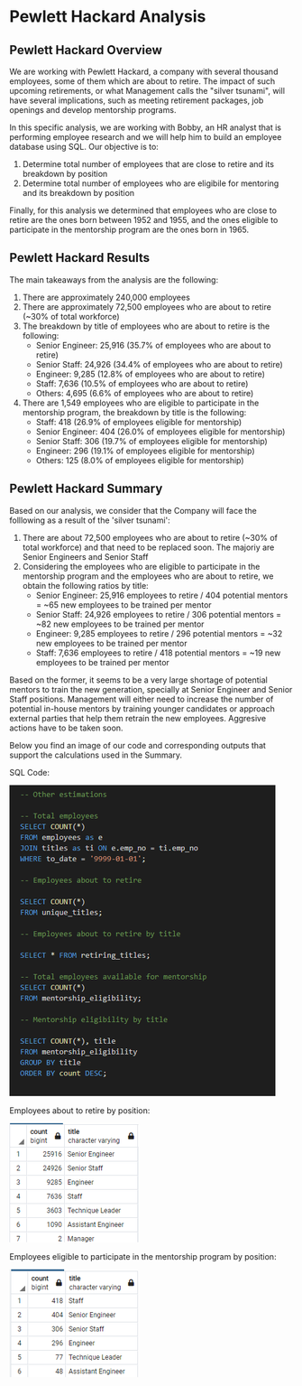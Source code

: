 # Pewlett Hackard Analysis


## Pewlett Hackard Overview
We are working with Pewlett Hackard, a company with several thousand employees, some of them which are about to retire. The impact of such upcoming retirements, or what Management calls the "silver tsunami", will have several implications, such as meeting retirement packages, job openings and develop mentorship programs. 

In this specific analysis, we are working with Bobby, an HR analyst that is performing employee research and we will help him to build an employee database using SQL. Our objective is to:
1. Determine total number of employees that are close to retire and its breakdown by position
2. Determine total number of employees who are eligibile for mentoring and its breakdown by position

Finally, for this analysis we determined that employees who are close to retire are the ones born between 1952 and 1955, and the ones eligible to participate in the mentorship program are the ones born in 1965.


## Pewlett Hackard Results
The main takeaways from the analysis are the following:
1. There are approximately 240,000 employees
2. There are approximately 72,500 employees who are about to retire (~30% of total workforce)
3. The breakdown by title of employees who are about to retire is the following:
   - Senior Engineer: 25,916 (35.7% of employees who are about to retire)
   - Senior Staff: 24,926 (34.4% of employees who are about to retire)
   - Engineer: 9,285 (12.8% of employees who are about to retire)
   - Staff: 7,636 (10.5% of employees who are about to retire)
   - Others: 4,695 (6.6% of employees who are about to retire)
4. There are 1,549 employees who are eligible to participate in the mentorship program, the breakdown by title is the following:
   - Staff: 418 (26.9% of employees eligible for mentorship)
   - Senior Engineer: 404 (26.0% of employees eligible for mentorship)
   - Senior Staff: 306 (19.7% of employees eligible for mentorship)
   - Engineer: 296 (19.1% of employees eligible for mentorship)
   - Others: 125 (8.0% of employees eligible for mentorship)


## Pewlett Hackard Summary
Based on our analysis, we consider that the Company will face the folllowing as a result of the 'silver tsunami':
1. There are about 72,500 employees who are about to retire (~30% of total workforce) and that need to be replaced soon. The majoriy are Senior Engineers and Senior Staff
2. Considering the employees who are eligible to participate in the mentorship program and the employees who are about to retire, we obtain the following ratios by title:
   - Senior Engineer: 25,916 employees to retire / 404 potential mentors = ~65 new employees to be trained per mentor
   - Senior Staff: 24,926 employees to retire / 306 potential mentors = ~82 new employees to be trained per mentor
   - Engineer: 9,285 employees to retire / 296 potential mentors = ~32 new employees to be trained per mentor
   - Staff: 7,636 employees to retire / 418 potential mentors = ~19 new employees to be trained per mentor

Based on the former, it seems to be a very large shortage of potential mentors to train the new generation, specially at Senior Engineer and Senior Staff positions. Management will either need to increase the number of potential in-house mentors by training younger candidates or approach external parties that help them retrain the new employees. Aggresive actions have to be taken soon.

Below you find an image of our code and corresponding outputs that support the calculations used in the Summary.

SQL Code:

![](Code.PNG)

Employees about to retire by position:

![](Retiring.PNG)

Employees eligible to participate in the mentorship program by position:

![](Mentoring.PNG)
